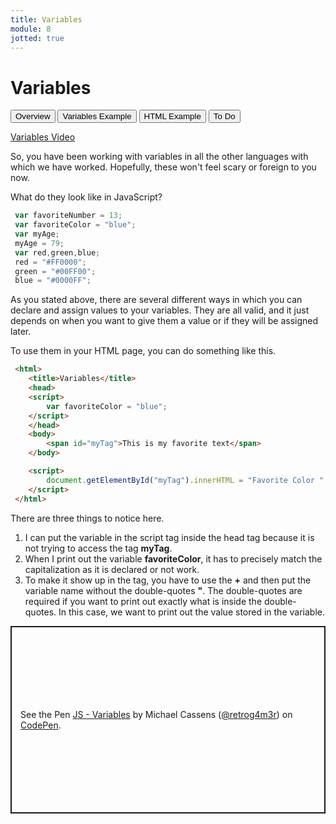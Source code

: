 ```yaml
---
title: Variables
module: 8
jotted: true
---
```


# Variables

<div class="tab">
  <button class="tablinks active" onclick="openTab(event, 'Overview')">Overview</button>
   <button class="tablinks" onclick="openTab(event, 'Example')">Variables Example</button>
   <button class="tablinks" onclick="openTab(event, 'HTML')">HTML Example</button>
   <button class="tablinks" onclick="openTab(event, 'ToDo')">To Do</button>
    
</div>
<!-- Tab content -->
<div id="Overview" class="tabcontent" style="display:block">
<p><a href="//www.youtube.com/embed/9M4Q-4KxU34" data-lity>Variables Video</a></p>

<p>So, you have been working with variables in all the other languages with which we have worked. Hopefully, these won't feel scary or foreign to you now.</p>
</div>
<div id="Example" class="tabcontent">

<p>What do they look like in JavaScript?</p>

<div class="tabhtml" markdown="1">

```js
 var favoriteNumber = 13;
 var favoriteColor = "blue";
 var myAge;
 myAge = 79;
 var red,green,blue;
 red = "#FF0000";
 green = "#00FF00";
 blue = "#0000FF";
```

</div>
</div>
<div id="HTML" class="tabcontent">
<p>As you stated above, there are several different ways in which you can declare and assign values to your variables. They are all valid, and it just depends on when you want to give them a value or if they will be assigned later.</p>

<p>To use them in your HTML page, you can do something like this.</p>

<div class="tabhtml" markdown="1">

```html
 <html>
    <title>Variables</title>
    <head>
    <script>
        var favoriteColor = "blue";
    </script>
    </head>
    <body>
        <span id="myTag">This is my favorite text</span>
    </body>

    <script>
        document.getElementById("myTag").innerHTML = "Favorite Color " + favoriteColor;
    </script>
 </html>
```

</div>

<p>There are three things to notice here.</p>
<ol>
<li>I can put the variable in the script tag inside the head tag because it is not trying to access the tag <b>myTag</b>.</li>
<li>When I print out the variable <b>favoriteColor</b>, it has to precisely match the capitalization as it is declared or not work.</li>
<li>To make it show up in the tag, you have to use the <b>+</b> and then put the variable name without the double-quotes <b>"</b>. The double-quotes are required if you want to print out exactly what is inside the double-quotes. In this case, we want to print out the value stored in the variable.</li>
</ol>
</div>

<div id="ToDo" class="tabcontent">
<p class="codepen" data-height="300" data-default-tab="html,result" data-slug-hash="jOLWrmb" data-editable="true" data-user="retrog4m3r" style="height: 300px; box-sizing: border-box; display: flex; align-items: center; justify-content: center; border: 2px solid; margin: 1em 0; padding: 1em;">
  <span>See the Pen <a href="https://codepen.io/retrog4m3r/pen/jOLWrmb">
  JS - Variables</a> by Michael Cassens (<a href="https://codepen.io/retrog4m3r">@retrog4m3r</a>)
  on <a href="https://codepen.io">CodePen</a>.</span>
</p>
<script async src="https://cpwebassets.codepen.io/assets/embed/ei.js"></script>
</div>